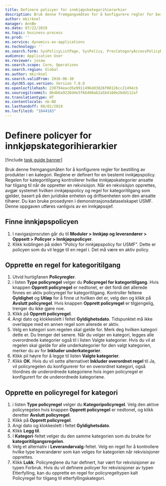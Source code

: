 ```yaml
---
title: Definere policyer for innkjøpskategorihierarkier
description: Bruk denne fremgangsmåten for å konfigurere regler for bestilling av produkter i en kategori.
author: mkirknel
manager: AnnBe
ms.date: 07/22/2019
ms.topic: business-process
ms.prod: ''
ms.service: dynamics-ax-applications
ms.technology: ''
ms.search.form: SysPolicyListPage, SysPolicy, ProcCategoryAccessPolicyRule, ProcCategoryPolicyRule, EcoResCategorySingleLookup
audience: Application User
ms.reviewer: josaw
ms.search.scope: Core, Operations
ms.search.region: Global
ms.author: mkirknel
ms.search.validFrom: 2016-06-30
ms.dyn365.ops.version: Version 7.0.0
ms.openlocfilehash: 230794eacd5e9911496dd3826f08126cc21494cb
ms.sourcegitcommit: 8b4b6a9226d4e5f66498ab2a5b4160e26dd112af
ms.translationtype: HT
ms.contentlocale: nb-NO
ms.lasthandoff: 08/01/2019
ms.locfileid: "1844183"
---
```

# <a name="set-up-policies-for-procurement-category-hierarchies"></a>Definere policyer for innkjøpskategorihierarkier

[!include [task guide banner](../../includes/task-guide-banner.md)]

Bruk denne fremgangsmåten for å konfigurere regler for bestilling av produkter i en kategori. Reglene er definert for en bestemt innkjøpspolicy. Regelen for kategoritilgang kontrollerer hvilke innkjøpskategorier ansatte har tilgang til når de oppretter en rekvisisjon. Når en rekvisisjon opprettes, avgjør systemet hvilken innkjøpspolicy og regel for kategoritilgang som gjelder, basert på den juridiske enheten og driftsenheten som den ansatte tilhører. Du kan bruke prosedyren i demonstrasjonsdataselskapet USMF. Denne oppgaven utføres vanligvis av en innkjøpssjef.


## <a name="find-the-procurement-policy"></a>Finne innkjøpspolicyen
1. I navigasjonsruten går du til **Moduler > Innkjøp og leverandører > Oppsett > Policyer > Innkjøpspolicyer**.
2. Klikk koblingen på siden "Policy for innkjøpspolicy for USMF". Dette er policyen som du vil legge til en regel i. Det må være en aktiv policy.  

## <a name="create-a-category-access-rule"></a>Opprette en regel for kategoritilgang
1. Utvid hurtigfanen **Policyregler**.
2. i listen **Type policyregel** velger du **Policyregel for kategoritilgang**. Hvis knappen **Opprett policyregel** er nedtonet, er det fordi det allerede finnes en aktiv policyregel for kategoritilgang. Kontroller feltene **Gyldighet** og **Utløp** for å finne ut hvilken det er, velg den og klikk på **Avslutt policyregel**. Hvis knappen **Opprett policyregel** er tilgjengelig, trenger du ikke gjøre noe.  
3. Klikk på **Opprett policyregel**.
4. Angi dato og klokkeslett i feltet **Gyldighetsdato**. Tidspunktet må ikke overlappe med en annen regel som allerede er aktiv.  
5. Velg en kategori som regelen skal gjelde for. Merk deg hvilken kategori dette er. Du trenger det senere. Når du velger en kategori, legges alle overordnede kategorier også til i listen Valgte kategorier. Hvis du vil at regelen skal gjelde for alle underkategorier for den valgt kategorien, merker du av for **Inkluder underkategorier**.
6. Klikk pil høyre for å legge til listen **Valgte kategorier**.  
4. Klikk **OK**. Hvis du vil sette alternativet **Inkluder overordnet regel** til Ja, vil policyregelen du konfigurerer for en overordnet kategori, også tilordnes de underordnede kategoriene hvis ingen policyregel er konfigurert for de underordnede kategoriene.

## <a name="create-a-category-policy-rule"></a>Opprette en policyregel for kategori
1. i listen **Type policyregel** velger du **Kategoripolicyregel**. Velg den aktive policyregelen hvis knappen **Opprett policyregel** er nedtonet, og klikk deretter **Avslutt policyregel**.  
2. Klikk på **Opprett policyregel**.
3. Angi dato og klokkeslett i feltet **Gyldighetsdato**.
4. Klikk **Legg til**.
5. I **Kategori**-feltet velger du den samme kategorien som du brukte for **kategoritilgangsregelen**.
6. Velg et alternativ i **Leverandørvalg**-feltet. Velg en regel for å kontrollere hvilke type leverandører som kan velges for kategorien når rekvisisjoner opprettes.  
7. Klikk **Lukk**. Policyreglene du har definert, har vært for rekvisisjoner av typen Forbruk. Hvis du vil definere policyer for rekvisisjoner av typen Etterfylling, kan du opprette en regel for policyregeltypen kalt Policyregel for tilgang til etterfyllingskategori.  

